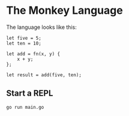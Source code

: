 # The Monkey Language

The language looks like this:

```
let five = 5;
let ten = 10;

let add = fn(x, y) {
    x + y;
};

let result = add(five, ten);
```

## Start a REPL

```
go run main.go
```

